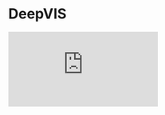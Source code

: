 # DeepVIS
![Overview of DeepVIS](https://github.com/Bvivib-shuai/DeepVIS/blob/main/img/overview.pdf)
